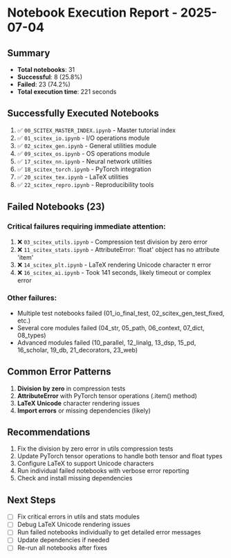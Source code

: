 <!-- ---
!-- Timestamp: 2025-07-04 20:21:00
!-- Author: Claude
!-- File: /home/ywatanabe/proj/SciTeX-Code/project_management/notebook_execution_report_20250704.md
!-- --- -->

# Notebook Execution Report - 2025-07-04

## Summary
- **Total notebooks**: 31
- **Successful**: 8 (25.8%)
- **Failed**: 23 (74.2%)
- **Total execution time**: 221 seconds

## Successfully Executed Notebooks
1. ✅ `00_SCITEX_MASTER_INDEX.ipynb` - Master tutorial index
2. ✅ `01_scitex_io.ipynb` - I/O operations module
3. ✅ `02_scitex_gen.ipynb` - General utilities module
4. ✅ `09_scitex_os.ipynb` - OS operations module
5. ✅ `17_scitex_nn.ipynb` - Neural network utilities
6. ✅ `18_scitex_torch.ipynb` - PyTorch integration
7. ✅ `20_scitex_tex.ipynb` - LaTeX utilities
8. ✅ `22_scitex_repro.ipynb` - Reproducibility tools

## Failed Notebooks (23)

### Critical failures requiring immediate attention:
1. ❌ `03_scitex_utils.ipynb` - Compression test division by zero error
2. ❌ `11_scitex_stats.ipynb` - AttributeError: 'float' object has no attribute 'item'
3. ❌ `14_scitex_plt.ipynb` - LaTeX rendering Unicode character π error
4. ❌ `16_scitex_ai.ipynb` - Took 141 seconds, likely timeout or complex error

### Other failures:
- Multiple test notebooks failed (01_io_final_test, 02_scitex_gen_test_fixed, etc.)
- Several core modules failed (04_str, 05_path, 06_context, 07_dict, 08_types)
- Advanced modules failed (10_parallel, 12_linalg, 13_dsp, 15_pd, 16_scholar, 19_db, 21_decorators, 23_web)

## Common Error Patterns
1. **Division by zero** in compression tests
2. **AttributeError** with PyTorch tensor operations (.item() method)
3. **LaTeX Unicode** character rendering issues
4. **Import errors** or missing dependencies (likely)

## Recommendations
1. Fix the division by zero error in utils compression tests
2. Update PyTorch tensor operations to handle both tensor and float types
3. Configure LaTeX to support Unicode characters
4. Run individual failed notebooks with verbose error reporting
5. Check and install missing dependencies

## Next Steps
- [ ] Fix critical errors in utils and stats modules
- [ ] Debug LaTeX Unicode rendering issues
- [ ] Run failed notebooks individually to get detailed error messages
- [ ] Update dependencies if needed
- [ ] Re-run all notebooks after fixes

<!-- EOF -->